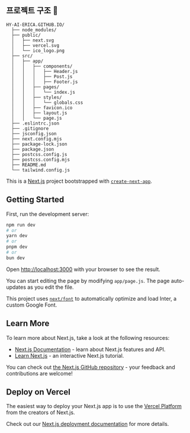 ## 프로젝트 구조 :lion:

```
HY-AI-ERICA.GITHUB.IO/
  ├── node_modules/
  ├── public/
  │   ├── next.svg
  │   ├── vercel.svg
  │   └── ico_logo.png
  ├── src/
  │   ├── app/
  │   │   ├── components/
  │   │   │   ├── Header.js
  │   │   │   ├── Post.js
  │   │   │   ├── Footer.js
  │   │   ├── pages/
  │   │   │   └── index.js
  │   │   ├── styles/
  │   │   │   └── globals.css
  │   │   ├── favicon.ico
  │   │   ├── layout.js
  │   │   └── page.js
  ├── .eslintrc.json
  ├── .gitignore
  ├── jsconfig.json
  ├── next.config.mjs
  ├── package-lock.json
  ├── package.json
  ├── postcss.config.js
  ├── postcss.config.mjs
  ├── README.md
  └── tailwind.config.js
```




This is a [Next.js](https://nextjs.org/) project bootstrapped with [`create-next-app`](https://github.com/vercel/next.js/tree/canary/packages/create-next-app).

## Getting Started

First, run the development server:

```bash
npm run dev
# or
yarn dev
# or
pnpm dev
# or
bun dev
```

Open [http://localhost:3000](http://localhost:3000) with your browser to see the result.

You can start editing the page by modifying `app/page.js`. The page auto-updates as you edit the file.

This project uses [`next/font`](https://nextjs.org/docs/basic-features/font-optimization) to automatically optimize and load Inter, a custom Google Font.

## Learn More

To learn more about Next.js, take a look at the following resources:

- [Next.js Documentation](https://nextjs.org/docs) - learn about Next.js features and API.
- [Learn Next.js](https://nextjs.org/learn) - an interactive Next.js tutorial.

You can check out [the Next.js GitHub repository](https://github.com/vercel/next.js/) - your feedback and contributions are welcome!

## Deploy on Vercel

The easiest way to deploy your Next.js app is to use the [Vercel Platform](https://vercel.com/new?utm_medium=default-template&filter=next.js&utm_source=create-next-app&utm_campaign=create-next-app-readme) from the creators of Next.js.

Check out our [Next.js deployment documentation](https://nextjs.org/docs/deployment) for more details.
